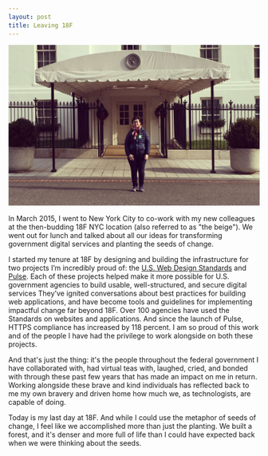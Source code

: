 ```yaml
---
layout: post
title: Leaving 18F
---
```


![Julia Elman in front of the entrance to the West Wing, The White House](/assets/images/julia-solorzano-ww.jpg)

In March 2015, I went to New York City to co-work with my new colleagues at the then-budding 18F NYC location (also referred to as "the beige"). We went out for lunch and talked about all our ideas for transforming government digital services and planting the seeds of change.

I started my tenure at 18F by designing and building the infrastructure for two projects I’m incredibly proud of: the [U.S. Web Design Standards](https://standards.usa.gov/) and [Pulse](https://pulse.cio.gov/). Each of these projects helped make it more possible for U.S. government agencies to build usable, well-structured, and secure digital services They’ve ignited conversations about best practices for building web applications,  and have become tools and guidelines for implementing impactful change far beyond 18F. Over 100 agencies have used the Standards on websites and applications. And since the launch of Pulse, HTTPS compliance has increased by 118 percent. I am so proud of this work and of the people I have had the privilege to work alongside on both these projects.

And that's just the thing: it's the people throughout the federal government I have collaborated with, had virtual teas with, laughed, cried, and bonded with through these past few years that has made an impact on me in return. Working alongside these brave and kind individuals has reflected back to me my own bravery and driven home how much we, as technologists, are capable of doing.

Today is my last day at 18F. And while I could use the metaphor of seeds of change, I feel like we accomplished more than just the planting. We built a forest, and it's denser and more full of life than I could have expected back when we were thinking about the seeds.
